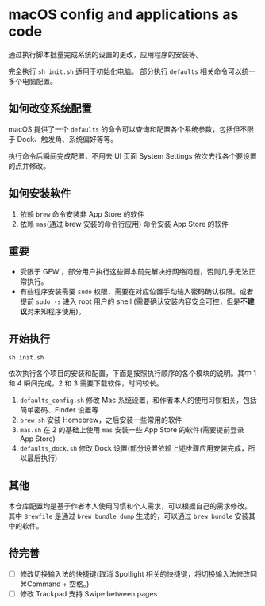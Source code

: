 # macOS config and applications as code

通过执行脚本批量完成系统的设置的更改，应用程序的安装等。

完全执行 `sh init.sh` 适用于初始化电脑。
部分执行 `defaults` 相关命令可以统一多个电脑配置。

## 如何改变系统配置

macOS 提供了一个 `defaults` 的命令可以查询和配置各个系统参数，包括但不限于 Dock、触发角、系统偏好等等。

执行命令后瞬间完成配置，不用去 UI 页面 System Settings 依次去找各个要设置的点并修改。

## 如何安装软件

1. 依赖 `brew` 命令安装非 App Store 的软件
2. 依赖 `mas`(通过 brew 安装的命令行应用) 命令安装 App Store 的软件

## 重要

- 受限于 GFW ，部分用户执行这些脚本前先解决好网络问题，否则几乎无法正常执行。
- 有些程序安装需要 `sudo` 权限，需要在对应位置手动输入密码确认权限。或者提前 `sudo -s` 进入 root 用户的 shell (需要确认安装内容安全可控，但是**不建议**对未知程序使用)。


## 开始执行

```shell
sh init.sh
```

依次执行各个项目的安装和配置，下面是按照执行顺序的各个模块的说明。其中 1 和 4 瞬间完成，2 和 3 需要下载软件，时间较长。

1. `defaults_config.sh` 修改 Mac 系统设置，和作者本人的使用习惯相关，包括简单密码、Finder 设置等
2. `brew.sh` 安装 Homebrew，之后安装一些常用的软件
3. `mas.sh` 在 2 的基础上使用 `mas` 安装一些 App Store 的软件(需要提前登录 App Store)
4. `defaults_dock.sh` 修改 Dock 设置(部分设置依赖上述步骤应用安装完成，所以最后执行)

## 其他

本仓库配置均是基于作者本人使用习惯和个人需求，可以根据自己的需求修改。
其中 `Brewfile` 是通过 `brew bundle dump` 生成的，可以通过 `brew bundle` 安装其中的软件。

## 待完善

- [ ] 修改切换输入法的快捷键(取消 Spotlight 相关的快捷键，将切换输入法修改回 ⌘Command + 空格。)
- [ ] 修改 Trackpad 支持 Swipe between pages
